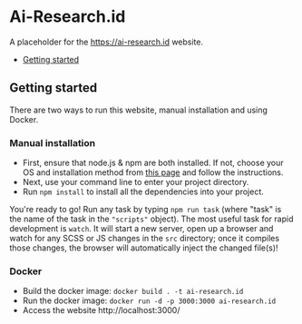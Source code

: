 # Ai-Research.id

A placeholder for the https://ai-research.id website.

* [Getting started](#getting-started)

## Getting started
There are two ways to run this website, manual installation and using Docker.

### Manual installation
* First, ensure that node.js & npm are both installed. If not, choose your OS and installation method from
[this page](https://nodejs.org/en/download/package-manager/) and follow the instructions.
* Next, use your command line to enter your project directory.
* Run `npm install` to install all the dependencies into your project.

You're ready to go! Run any task by typing `npm run task` (where "task" is the name of the task in the `"scripts"`
object). The most useful task for rapid development is `watch`. It will start a new server, open up a browser and
watch for any SCSS or JS changes in the `src` directory; once it compiles those changes, the browser will
automatically inject the changed file(s)!

### Docker
* Build the docker image: `docker build . -t ai-research.id`
* Run the docker image: `docker run -d -p 3000:3000 ai-research.id`
* Access the website http://localhost:3000/
